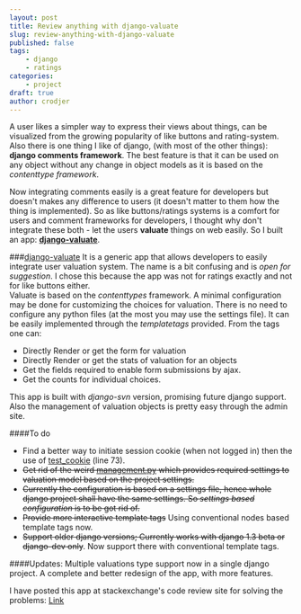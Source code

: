 ```yaml
---
layout: post
title: Review anything with django-valuate
slug: review-anything-with-django-valuate
published: false
tags:
    - django
    - ratings
categories:
    - project
draft: true
author: crodjer
---
```


A user likes a simpler way to express their views about things, can be visualized from the growing popularity of like buttons and rating-system.  
Also there is one thing I like of django, (with most of the other things): **django comments framework**. The best feature is that it can be used on any object without any change in object models as it is based on the *contenttype framework*.  

Now integrating comments easily is a great feature for developers but doesn't makes any difference to users (it doesn't matter to them how the thing is implemented). So as like buttons/ratings systems is a comfort for users and comment frameworks for developers, I thought why don't integrate these both - let the users **valuate** things on web easily. So I built an app: [**django-valuate**](http://django-valuate.googlecode.com).

###[django-valuate](http://django-valuate.googlecode.com/)
It is a generic app that allows developers to easily integrate user valuation system. The name is a bit confusing and is *open for suggestion*. I chose this because the app was not for ratings exactly and not for like buttons either.  
Valuate is based on the *contenttypes* framework. A minimal configuration may be done for customizing the choices for valuation. There is no need to configure any python files (at the most you may use the settings file). It can be easily implemented through the *templatetags* provided. From the tags one can:  

 - Directly Render or get the form for valuation
 - Directly Render or get the stats of valuation for an objects
 - Get the fields required to enable form submissions by ajax. 
 - Get the counts for individual choices. 

This app is built with *django-svn* version, promising future django support. Also the management of valuation objects is pretty easy through the admin site. 

####To do

 - Find a better way to initiate session cookie (when not logged in) then the use of [test_cookie](http://code.google.com/p/django-valuate/source/browse/valuate/forms.py) (line 73). 
 - <s>Get rid of the weird [management.py](http://code.google.com/p/django-valuate/source/browse/valuate/management.py) which provides required settings to valuation model based on the project settings.</s>
 - <s>Currently the configuration is based on a settings file, hence whole django project shall have the same settings. So *settings based configuration* is to be got rid of.</s>
 - <s>Provide more interactive template tags</s> Using conventional nodes based template tags now. 
 - <s>Support older django versions; Currently works with django 1.3 beta or django-dev only</s>. Now support there with conventional template tags.

####Updates: 
Multiple valuations type support now in a single django project. A complete and better redesign of the app, with more features.

I have posted this app at stackexchange's code review site for solving the problems: [Link](http://codereview.stackexchange.com/q/298/773)
